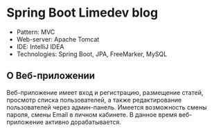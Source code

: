 # Spring Boot Limedev blog

- Pattern: MVC
- Web-server: Apache Tomcat
- IDE: IntelliJ IDEA
- Technologies: Spring Boot, JPA, FreeMarker, MySQL

## О Веб-приложении

Веб-приложение имеет вход и регистрацию, размещение статей, просмотр списка пользователей, а также редактирование пользователей через админ-панель. Имеется возможность смены пароля, смены Email в личном кабинете. В данное время веб-приложение активно дорабатывается.
